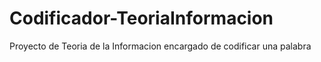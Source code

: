 # Codificador-TeoriaInformacion
Proyecto de Teoria de la Informacion encargado de codificar una palabra

